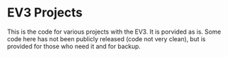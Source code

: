 # EV3 Projects

This is the code for various projects with the EV3. It is porvided as is. Some code here has not been publicly released (code not very clean), but is provided for those who need it and for backup.
